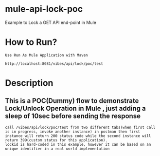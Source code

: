 # mule-api-lock-poc
Example to Lock a GET API end-point in Mule

# How to Run?
	Use Run As Mule Application with Maven
	
	http://localhost:8081/vibes/api/lock/poc/test

# Description
## This is a POC(Dummy) flow to demonstrate Lock/Unlock Operation in Mule , just adding a sleep of 10sec before sending the response
	call /vibes/api/lock/poc/test from two different tabs(when first call is in progress, invoke another instance) in postman then first instance will return 200 status code while the second instance will return 399(custom status for this application).
	lockid is hard-coded in this example, however it can be based on an unique identifier in a real world implementation
